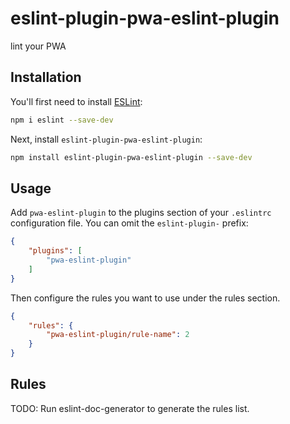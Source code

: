 # eslint-plugin-pwa-eslint-plugin

lint your PWA

## Installation

You'll first need to install [ESLint](https://eslint.org/):

```sh
npm i eslint --save-dev
```

Next, install `eslint-plugin-pwa-eslint-plugin`:

```sh
npm install eslint-plugin-pwa-eslint-plugin --save-dev
```

## Usage

Add `pwa-eslint-plugin` to the plugins section of your `.eslintrc` configuration file. You can omit the `eslint-plugin-` prefix:

```json
{
    "plugins": [
        "pwa-eslint-plugin"
    ]
}
```


Then configure the rules you want to use under the rules section.

```json
{
    "rules": {
        "pwa-eslint-plugin/rule-name": 2
    }
}
```

## Rules

<!-- begin auto-generated rules list -->
TODO: Run eslint-doc-generator to generate the rules list.
<!-- end auto-generated rules list -->


